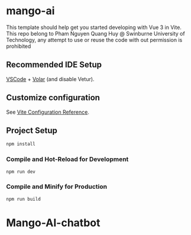 # mango-ai

This template should help get you started developing with Vue 3 in Vite.
This repo belong to Pham Nguyen Quang Huy @ Swinburne University of Technology, any attempt to use or reuse the code with out permission is prohibited

## Recommended IDE Setup

[VSCode](https://code.visualstudio.com/) + [Volar](https://marketplace.visualstudio.com/items?itemName=Vue.volar) (and disable Vetur).

## Customize configuration

See [Vite Configuration Reference](https://vitejs.dev/config/).

## Project Setup

```sh
npm install
```

### Compile and Hot-Reload for Development

```sh
npm run dev
```

### Compile and Minify for Production

```sh
npm run build
```
# Mango-AI-chatbot

